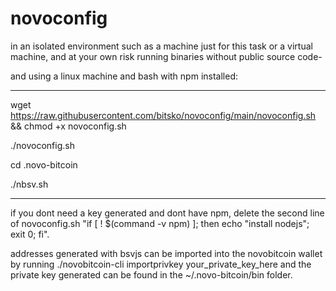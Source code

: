 # novoconfig

in an isolated environment such as a machine just for this task or a virtual machine, and at your own risk running binaries without public source code-

and using a linux machine and bash with npm installed:

-----

wget https://raw.githubusercontent.com/bitsko/novoconfig/main/novoconfig.sh && chmod +x novoconfig.sh

./novoconfig.sh

cd .novo-bitcoin

./nbsv.sh

-----

if you dont need a key generated and dont have npm, 
delete the second line of novoconfig.sh "if [ ! $(command -v npm) ]; then echo "install nodejs"; exit 0; fi".

addresses generated with bsvjs can be imported into the novobitcoin wallet by running
./novobitcoin-cli importprivkey your_private_key_here
and the private key generated can be found in the ~/.novo-bitcoin/bin folder.
